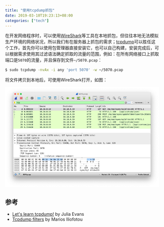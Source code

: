 ```yaml
---
title: "使用tcpdump抓包"
date: 2019-03-10T19:23:13+08:00
categories: ["tech"]
---
```


在开发网络程序时，可以使用[WireShark](https://www.wireshark.org)等工具在本地抓包，但往往本地无法模拟生产环境的网络状况，所以我们有在服务器上抓包的需求；[tcpdump](https://www.tcpdump.org/)可以胜任这个工作，首先你可以使用包管理器直接安装它，也可以自己构建，安装完成后，可以根据需求使用其过滤语法确定抓取的流量的范围，例如：在所有网络接口上抓取端口是`5070`的流量，并且保存到文件`~/5070.pcap`：

```bash
$ sudo tcpdump -nvAx -i any 'port 5070' -w ~/5070.pcap
```

将文件拷贝到本地后，可使用WireShark打开，如图：

![WireShark截图](assets/img/b22dc2b9a85cd92f99123c0b.png)

## 参考

- [Let's learn tcpdump!](https://wizardzines.com/zines/tcpdump/) by Julia Evans
- [Tcpdump filters](http://www.cs.ucr.edu/~marios/ethereal-tcpdump.pdf) by Marios Iliofotou
